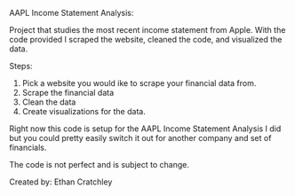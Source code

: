 AAPL Income Statement Analysis:

Project that studies the most recent income statement from Apple. With the code provided I scraped the website, cleaned the code, and visualized the data.

Steps:

1. Pick a website you would ike to scrape your financial data from.
2. Scrape the financial data
3. Clean the data
4. Create visualizations for the data.

Right now this code is setup for the AAPL Income Statement Analysis I did but you could pretty easily switch it out for another company and set of financials.

The code is not perfect and is subject to change.

Created by: Ethan Cratchley
